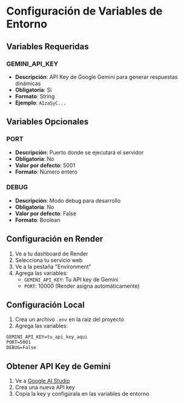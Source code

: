 # Configuración de Variables de Entorno

## Variables Requeridas

### GEMINI_API_KEY
- **Descripción**: API Key de Google Gemini para generar respuestas dinámicas
- **Obligatoria**: Sí
- **Formato**: String
- **Ejemplo**: `AIzaSyC...`

## Variables Opcionales

### PORT
- **Descripción**: Puerto donde se ejecutará el servidor
- **Obligatoria**: No
- **Valor por defecto**: 5001
- **Formato**: Número entero

### DEBUG
- **Descripción**: Modo debug para desarrollo
- **Obligatoria**: No
- **Valor por defecto**: False
- **Formato**: Boolean

## Configuración en Render

1. Ve a tu dashboard de Render
2. Selecciona tu servicio web
3. Ve a la pestaña "Environment"
4. Agrega las variables:
   - `GEMINI_API_KEY`: Tu API key de Gemini
   - `PORT`: 10000 (Render asigna automáticamente)

## Configuración Local

1. Crea un archivo `.env` en la raíz del proyecto
2. Agrega las variables:
```
GEMINI_API_KEY=tu_api_key_aqui
PORT=5001
DEBUG=False
```

## Obtener API Key de Gemini

1. Ve a [Google AI Studio](https://makersuite.google.com/app/apikey)
2. Crea una nueva API key
3. Copia la key y configúrala en las variables de entorno 